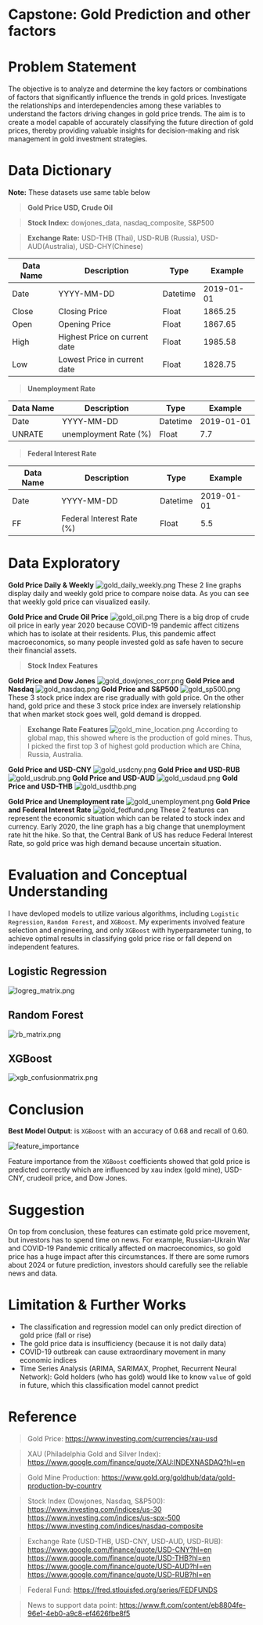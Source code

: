 # Capstone: Gold Prediction and other factors

# Problem Statement
The objective is to analyze and determine the key factors or combinations of factors that significantly influence the trends in gold prices. Investigate the relationships and interdependencies among these variables to understand the factors driving changes in gold price trends. The aim is to create a model capable of accurately classifying the future direction of gold prices, thereby providing valuable insights for decision-making and risk management in gold investment strategies.

# Data Dictionary
**Note:** These datasets use same table below

> **Gold Price USD, Crude Oil**

> **Stock Index:** dowjones_data, nasdaq_composite, S&P500

> **Exchange Rate:** USD-THB (Thai), USD-RUB (Russia), USD-AUD(Australia), USD-CHY(Chinese)

| Data Name | Description | Type | Example |
| --------- | ----------- | ---- | ------- |
| Date | YYYY-MM-DD | Datetime | 2019-01-01 |
| Close | Closing Price | Float | 1865.25 |
| Open | Opening Price | Float | 1867.65 | 
| High | Highest Price on current date | Float | 1985.58 |
| Low | Lowest Price in current date | Float | 1828.75 |

> **Unemployment Rate**

| Data Name | Description | Type | Example |
| --------- | ----------- | ---- | ------- |
| Date | YYYY-MM-DD | Datetime | 2019-01-01 |
| UNRATE | unemployment Rate (%) | Float | 7.7 |

> **Federal Interest Rate**

| Data Name | Description | Type | Example |
| --------- | ----------- | ---- | ------- |
| Date | YYYY-MM-DD | Datetime | 2019-01-01 |
| FF | Federal Interest Rate (%) | Float | 5.5 |

# Data Exploratory
**Gold Price Daily & Weekly**
![gold_daily_weekly.png](image/gold_daily_weekly.png)
These 2 line graphs display daily and weekly gold price to compare noise data. As you can see that weekly gold price can visualized easily.

**Gold Price and Crude Oil Price**
![gold_oil.png](image/gold_oil.png)
There is a big drop of crude oil price in early year 2020 because COVID-19 pandemic affect citizens which has to isolate at their residents. Plus, this pandemic affect macroeconomics, so many people invested gold as safe haven to secure their financial assets.

> **Stock Index Features**

**Gold Price and Dow Jones**
![gold_dowjones_corr.png](image/gold_dowjones_corr.png)
**Gold Price and Nasdaq**
![gold_nasdaq.png](image/gold_nasdaq.png)
**Gold Price and S&P500**
![gold_sp500.png](image/gold_sp500.png)
These 3 stock price index are rise gradually with gold price. On the other hand, gold price and these 3 stock price index are inversely relationship that when market stock goes well, gold demand is dropped.

> **Exchange Rate Features**
![gold_mine_location.png](image/gold_mine_location.png)
According to global map, this showed where is the production of gold mines. Thus, I picked the first top 3 of highest gold production which are China, Russia, Australia.

**Gold Price and USD-CNY**
![gold_usdcny.png](image/gold_usdcny.png)
**Gold Price and USD-RUB**
![gold_usdrub.png](image/gold_usdrub.png)
**Gold Price and USD-AUD**
![gold_usdaud.png](image/gold_usdaud.png)
**Gold Price and USD-THB**
![gold_usdthb.png](image/gold_usdthb.png)

**Gold Price and Unemployment rate**
![gold_unemployment.png](image/gold_unemployment.png)
**Gold Price and Federal Interest Rate**
![gold_fedfund.png](image/gold_fedfund.png)
These 2 features can represent the economic situation which can be related to stock index and currency. Early 2020, the line graph has a big change that unemployment rate hit the hike. So that, the Central Bank of US has reduce Federal Interest Rate, so gold price was high demand because uncertain situation.

# Evaluation and Conceptual Understanding
I have devloped models to utilize various algorithms, including `Logistic Regression`, `Random Forest`, and `XGBoost`. My experiments involved feature selection and engineering, and only `XGBoost` with hyperparameter tuning, to achieve optimal results in classifying gold price rise or fall depend on independent features.

## Logistic Regression
![logreg_matrix.png](image/logreg_matrix.png)

## Random Forest
![rb_matrix.png](image/rb_matrix.png)

## XGBoost
![xgb_confusionmatrix.png](image/xgb_confusionmatrix.png)

# Conclusion
**Best Model Output**: 
is `XGBoost` with an accuracy of 0.68 and recall of 0.60.

![feature_importance](image/feature_importance.png)

Feature importance from the `XGBoost` coefficients showed that gold price is predicted correctly which are influenced by xau index (gold mine), USD-CNY, crudeoil price, and Dow Jones.

# Suggestion
On top from conclusion, these features can estimate gold price movement, but investors has to spend time on news. For example, Russian-Ukrain War and COVID-19 Pandemic critically affected on macroeconomics, so gold price has a huge impact after this circumstances. If there are some rumors about 2024 or future prediction, investors should carefully see the reliable news and data. 

# Limitation & Further Works
- The classification and regression model can only predict direction of gold price (fall or rise)
- The gold price data is insufficiency (because it is not daily data)
- COVID-19 outbreak can cause extraordinary movement in many economic indices
- Time Series Analysis (ARIMA, SARIMAX, Prophet, Recurrent Neural Network): Gold holders (who has gold) would like to know `value` of gold in future, which this classification model cannot predict

# Reference
> Gold Price: 
https://www.investing.com/currencies/xau-usd

> XAU (Philadelphia Gold and Silver Index):
https://www.google.com/finance/quote/XAU:INDEXNASDAQ?hl=en

> Gold Mine Production:
https://www.gold.org/goldhub/data/gold-production-by-country

> Stock Index (Dowjones, Nasdaq, S&P500): 
https://www.investing.com/indices/us-30
https://www.investing.com/indices/us-spx-500
https://www.investing.com/indices/nasdaq-composite

> Exchange Rate (USD-THB, USD-CNY, USD-AUD, USD-RUB):
https://www.google.com/finance/quote/USD-CNY?hl=en
https://www.google.com/finance/quote/USD-THB?hl=en
https://www.google.com/finance/quote/USD-AUD?hl=en
https://www.google.com/finance/quote/USD-RUB?hl=en

> Federal Fund:
https://fred.stlouisfed.org/series/FEDFUNDS

> News to support data point:
https://www.ft.com/content/eb8804fe-96e1-4eb0-a9c8-ef4626fbe8f5

